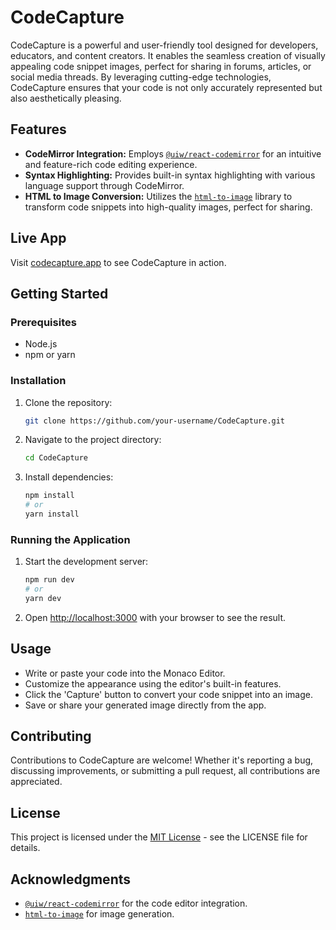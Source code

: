 # CodeCapture

CodeCapture is a powerful and user-friendly tool designed for developers, educators, and content creators. It enables the seamless creation of visually appealing code snippet images, perfect for sharing in forums, articles, or social media threads. By leveraging cutting-edge technologies, CodeCapture ensures that your code is not only accurately represented but also aesthetically pleasing.

## Features

- **CodeMirror Integration:** Employs [`@uiw/react-codemirror`](https://www.npmjs.com/package/@uiw/react-codemirror) for an intuitive and feature-rich code editing experience.
- **Syntax Highlighting:** Provides built-in syntax highlighting with various language support through CodeMirror.
- **HTML to Image Conversion:** Utilizes the [`html-to-image`](https://www.npmjs.com/package/html-to-image) library to transform code snippets into high-quality images, perfect for sharing.

## Live App

Visit [codecapture.app](https://codecapture.app) to see CodeCapture in action.

## Getting Started

### Prerequisites

- Node.js
- npm or yarn

### Installation

1. Clone the repository:
   ```bash
   git clone https://github.com/your-username/CodeCapture.git
   ```
2. Navigate to the project directory:
   ```bash
   cd CodeCapture
   ```
3. Install dependencies:
   ```bash
   npm install
   # or
   yarn install
   ```

### Running the Application

1. Start the development server:
   ```bash
   npm run dev
   # or
   yarn dev
   ```
2. Open [http://localhost:3000](http://localhost:3000) with your browser to see the result.

## Usage

- Write or paste your code into the Monaco Editor.
- Customize the appearance using the editor's built-in features.
- Click the 'Capture' button to convert your code snippet into an image.
- Save or share your generated image directly from the app.

## Contributing

Contributions to CodeCapture are welcome! Whether it's reporting a bug, discussing improvements, or submitting a pull request, all contributions are appreciated.

## License

This project is licensed under the [MIT License](LICENSE) - see the LICENSE file for details.

## Acknowledgments

- [`@uiw/react-codemirror`](https://www.npmjs.com/package/@uiw/react-codemirror) for the code editor integration.
- [`html-to-image`](https://www.npmjs.com/package/html-to-image) for image generation.

